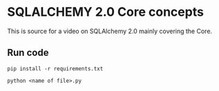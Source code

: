 # SQLALCHEMY 2.0 Core concepts
This is source for a video on SQLAlchemy 2.0 mainly covering the Core.

## Run code 
```
pip install -r requirements.txt
```

```
python <name of file>.py
```